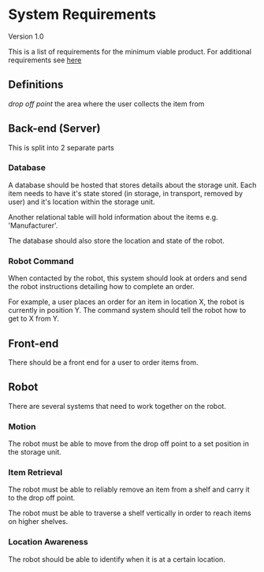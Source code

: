 # System Requirements
Version 1.0

This is a list of requirements for the minimum viable product. For additional requirements see [here](ADDITIONAL_FEATURES.md)

## Definitions
_drop off point_ the area where the user collects the item from

## Back-end (Server)
This is split into 2 separate parts

### Database
A database should be hosted that stores details about the storage unit. Each item needs to have it's state stored (in storage, in transport, removed by user) and it's location within the storage unit.

Another relational table will hold information about the items e.g. 'Manufacturer'.

The database should also store the location and state of the robot.

### Robot Command
When contacted by the robot, this system should look at orders and send the robot instructions
detailing how to complete an order.

For example, a user places an order for an item in location X, the robot is currently in position Y. The command system should tell the robot how to get to X from Y.

## Front-end

There should be a front end for a user to order items from.

## Robot

There are several systems that need to work together on the robot.

### Motion

The robot must be able to move from the drop off point to a set position in the storage unit.

### Item Retrieval

The robot must be able to reliably remove an item from a shelf and carry it to the drop off point.

The robot must be able to traverse a shelf vertically in order to reach items on higher shelves.

### Location Awareness

The robot should be able to identify when it is at a certain location.
